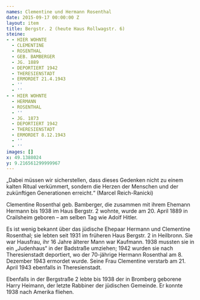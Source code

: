 ```yaml
---
names: Clementine und Hermann Rosenthal
date: 2015-09-17 00:00:00 Z
layout: item
title: Bergstr. 2 (heute Haus Rollwagstr. 6)
steine:
- - HIER WOHNTE
  - CLEMENTINE
  - ROSENTHAL
  - GEB. BAMBERGER
  - JG. 1889
  - DEPORTIERT 1942
  - THERESIENSTADT
  - ERMORDET 21.4.1943
  - ''
  - ''
- - HIER WOHNTE
  - HERMANN
  - ROSENTHAL
  - ''
  - JG. 1873
  - DEPORTIERT 1942
  - THERESIENSTADT
  - ERMORDET 8.12.1943
  - ''
  - ''
images: []
x: 49.1388024
y: 9.216561299999967
---
```


„Dabei müssen wir sicherstellen, dass dieses Gedenken nicht zu einem kalten Ritual verkümmert, sondern die Herzen der Menschen und der zukünftigen Generationen erreicht.“ 
(Marcel Reich-Ranicki)

Clementine Rosenthal geb. Bamberger, die zusammen mit ihrem Ehemann Hermann bis 1938 im Haus Bergstr. 2 wohnte, wurde am 20. April 1889 in Crailsheim geboren – am selben Tag wie Adolf Hitler. 

Es ist wenig bekannt über das jüdische Ehepaar Hermann und Clementine Rosenthal; sie lebten seit 1931 im früheren Haus Bergstr. 2 in Heilbronn. Sie war Hausfrau, ihr 16 Jahre älterer Mann war Kaufmann. 1938 mussten sie in ein „Judenhaus“ in der Badstraße umziehen; 1942 wurden sie nach Theresienstadt deportiert, wo der 70-jährige Hermann Rosenthal am 8. Dezember 1943 ermordet wurde. Seine Frau Clementine verstarb am 21. April 1943 ebenfalls in Theresienstadt. 

Ebenfalls in der Bergstraße 2 lebte bis 1938 der in Bromberg geborene Harry Heimann, der letzte Rabbiner der jüdischen Gemeinde. Er konnte 1938 nach Amerika fliehen.